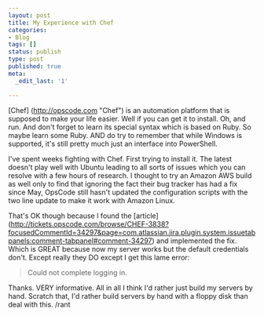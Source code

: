 ```yaml
---
layout: post
title: My Experience with Chef
categories:
- Blog
tags: []
status: publish
type: post
published: true
meta:
  _edit_last: '1'

---
```


[Chef] (http://opscode.com "Chef") is an automation platform that is supposed to make your life easier. Well if you can get it to install. Oh, and run. And don't forget to learn its special syntax which is based on Ruby. So maybe learn some Ruby. AND do try to remember that while Windows is supported, it's still pretty much just an interface into PowerShell.

I've spent weeks fighting with Chef. First trying to install it. The latest doesn't play well with Ubuntu leading to all sorts of issues which you can resolve with a few hours of research. I thought to try an Amazon AWS build as well only to find that ignoring the fact their bug tracker has had a fix since May, OpsCode still hasn't updated the configuration scripts with the two line update to make it work with Amazon Linux. 

That's OK though because I found the [article] (http://tickets.opscode.com/browse/CHEF-3838?focusedCommentId=34297&page=com.atlassian.jira.plugin.system.issuetabpanels:comment-tabpanel#comment-34297) and implemented the fix. Which is GREAT because now my server works but the default credentials don't. Except really they DO except I get this lame error:
>  Could not complete logging in.

Thanks. VERY informative. All in all I think I'd rather just build my servers by hand. Scratch that, I'd rather build servers by hand with a floppy disk than deal with this. /rant
